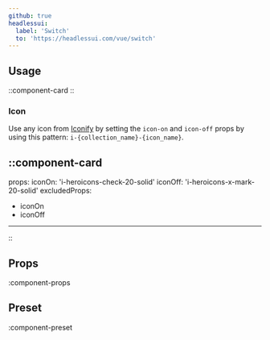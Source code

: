 ```yaml
---
github: true
headlessui:
  label: 'Switch'
  to: 'https://headlessui.com/vue/switch'
---
```


## Usage

::component-card
::

### Icon

Use any icon from [Iconify](https://icones.js.org) by setting the `icon-on` and `icon-off` props by using this pattern: `i-{collection_name}-{icon_name}`.

::component-card
---
props:
  iconOn: 'i-heroicons-check-20-solid'
  iconOff: 'i-heroicons-x-mark-20-solid'
excludedProps:
  - iconOn
  - iconOff
---
::

## Props

:component-props

## Preset

:component-preset
